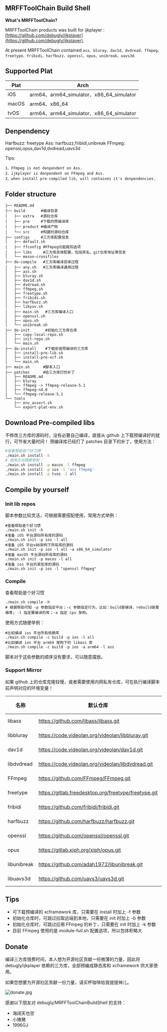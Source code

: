 ## MRFFToolChain Build Shell

**What's MRFFToolChain?**

MRFFToolChain products was built for ijkplayer : [https://github.com/debugly/ijkplayer](https://github.com/debugly/ijkplayer).

At present MRFFToolChain contained `ass、bluray、dav1d、dvdread、ffmpeg、freetype、fribidi、harfbuzz、openssl、opus、unibreak、uavs3d`.

## Supported Plat

| Plat  | Arch                                   |
| ----- | -------------------------------------- |
| iOS   | arm64、arm64_simulator、x86_64_simulator |
| macOS | arm64、x86_64                           |
| tvOS  | arm64、arm64_simulator、x86_64_simulator |

## Denpendency

Harfbuzz: freetype
Ass: harfbuzz,fribidi,unibreak
FFmpeg: openssl,opus,dav1d,dvdread,uavs3d

Tips: 

```
1、FFmpeg is not denpendent on Ass.
2、ijkplayer is denpendent on FFmpeg and Ass.
3、when install pre-compiled lib, will containes it's denpendencies.
```

## Folder structure

```
├── README.md
├── build       #编译目录
│   ├── extra   #源码仓库
│   ├── pre     #下载的预编译库
│   ├── product #编译产物
│   └── src     #构建时源码仓库
├── configs     #三方库配置信息
│   ├── default.sh
│   ├── ffconfig #FFmpeg功能裁剪选项
│   ├── libs     #三方库具体配置，包括库名，git仓库地址等信息
│   └── meson-crossfiles
├── do-compile   #三方库编译具体过程
│   ├── any.sh   #三方库编译通用过程
│   ├── ass.sh
│   ├── bluray.sh
│   ├── dav1d.sh
│   ├── dvdread.sh
│   ├── ffmpeg.sh
│   ├── freetype.sh
│   ├── fribidi.sh
│   ├── harfbuzz.sh
│   ├── libyuv.sh
│   ├── main.sh   #三方库编译入口
│   ├── openssl.sh
│   ├── opus.sh
│   └── unibreak.sh
├── do-init       #初始化三方库仓库
│   ├── copy-local-repo.sh
│   ├── init-repo.sh
│   └── main.sh
├── do-install    #下载安装预编译的三方库
│   ├── install-pre-lib.sh
│   ├── install-pre-xcf.sh
│   └── main.sh
├── main.sh      #脚本入口
├── patches      #给三方库打的补丁
│   ├── README.md
│   ├── bluray
│   ├── ffmpeg -> ffmpeg-release-5.1
│   ├── ffmpeg-n4.0
│   └── ffmpeg-release-5.1
└── tools
    ├── env_assert.sh
    └── export-plat-env.sh
```

## Download Pre-compiled libs

不修改三方库的源码时，没有必要自己编译，直接从 github 上下载预编译好的就行，可节省大量时间！
预编译库已经打了 patches 目录下的补丁，使用方法：

```bash
#查看帮助是个好习惯
./main.sh install -h
# 使用方式随便举例：
./main.sh install -p macos -l ffmpeg
./main.sh install -p ios -l 'ass ffmpeg'
./main.sh install -p tvos -l all
```

## Compile by yourself

### Init lib repos

脚本参数比较灵活，可根据需要搭配使用，常用方式举例：

```
#查看帮助是个好习惯
./main.sh init -h
#准备 iOS 平台源码所有库的源码
./main.sh init -p ios -l all
#准备 iOS 平台x86架构下所有库的源码
./main.sh init -p ios -l all -a x86_64_simulator
#准备 macOS 平台源码所有库的源码
./main.sh init -p macos -l all
#准备 ios 平台的某些库的源码
./main.sh init -p ios -l "openssl ffmpeg"
```

### Compile

查看帮助是个好习惯

```
./main.sh compile -h
# 根据帮助可知 -p 参数指定平台；-c 参数指定行为，比如：build是编译，rebuild是重编等; -l 指定要编译的库；-a 指定 cpu 架构。
```
使用方式随便举例：

```
#比如编译 ios 平台所有依赖库
./main.sh compile -c build -p ios -l all
#比如编译 ios 平台 arm64 架构下的 libass 库
./main.sh compile -c build -p ios -a arm64 -l ass
```

脚本对于这些参数的顺序没有要求，可以随意摆放。

### Support Mirror

如果 github 上的仓库克隆较慢，或者需要使用内网私有仓库，可在执行编译脚本前声明对应的环境变量！

| 名称          | 默认仓库                                                 | 默认版本   | 使用镜像                                                     |
| ----------- | ---------------------------------------------------- | ------ | -------------------------------------------------------- |
| libass      | https://github.com/libass/libass.git                 | 0.17.1 | export GIT_ASS_UPSTREAM = git@xx:yy/libass.git           |
| libbluray   | https://code.videolan.org/videolan/libbluray.git     | 1.3.4  | export GIT_BLURAY_UPSTREAM = git@xx:yy/libbluray.git     |
| dav1d       | https://code.videolan.org/videolan/dav1d.git         | 1.3.0  | export GIT_DAV1D_UPSTREAM = git@xx:yy/dav1d.git          |
| libdvdread  | https://code.videolan.org/videolan/libdvdread.git    | 6.1.3  | export GIT_DVDREAD_UPSTREAM = git@xx:yy/libdvdread.git   |
| FFmpeg      | https://github.com/FFmpeg/FFmpeg.git                 | 6.1.1  | export GIT_FFMPEG_UPSTREAM = git@xx:yy/FFmpeg.git        |
| freetype    | https://gitlab.freedesktop.org/freetype/freetype.git | 2.13.2 | export GIT_FREETYPE_UPSTREAM = git@xx:yy/freetype.git    |
| fribidi     | https://github.com/fribidi/fribidi.git               | 1.0.13 | export GIT_FRIBIDI_UPSTREAM = git@xx:yy/fribidi.git      |
| harfbuzz    | https://github.com/harfbuzz/harfbuzz.git             | 8.3.0  | export GIT_HARFBUZZ_UPSTREAM = git@xx:yy/harfbuzz.git    |
| openssl     | https://github.com/openssl/openssl.git               | 1.1.1w | export GIT_OPENSSL_UPSTREAM = git@xx:yy/openssl.git      |
| opus        | https://gitlab.xiph.org/xiph/opus.git                | 1.4    | export GIT_OPUS_UPSTREAM = git@xx:yy/opus.git            |
| libunibreak | https://github.com/adah1972/libunibreak.git          | 5.1    | export GIT_UNIBREAK_UPSTREAM = git@xx:yy/libunibreak.git |
| libuavs3d | https://github.com/uavs3/uavs3d.git | 1.2.1 |export GIT_UAVS3D_UPSTREAM=git@xx:yy/UAVS3D.git|

## Tips

- 可下载预编译的 xcframework 库，只需要在 install 时加上 -f 参数
- 初始化仓库时，可跳过拉取远端到本地，只需要在 init 时加上 -b 参数
- 初始化仓库时，可跳过应用 FFmpeg 的补丁，只需要在 init 时加上 -k 参数
- 目前 FFmpeg 使用的是 module-full.sh 配置选项，所以包体积略大


## Donate

编译三方库很费时间，本人想为开源社区贡献一份微薄的力量，因此将 debugly/ijkplayer 依赖的三方库，全部预编成静态库和 xcframework 供大家使用。

如果您想要为开源社区贡献一份力量，请买杯咖啡给我提提神儿。

![donate.jpg](https://i.postimg.cc/xdVqnBLp/IMG-7481.jpg)

感谢以下朋友对 debugly/MRFFToolChainBuildShell 的支持：

- 海阔天也空
- 小猪猪
- 1996GJ
